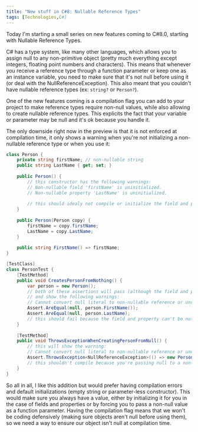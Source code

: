 ```yaml
---
title: "New stuff in C#8: Nullable Reference Types"
tags: [Technologies,C#]
---
```

Today I'm starting a small series on new features coming to C#8.0, starting with Nullable Reference Types.

<!-- truncate -->

C# has a type system, like many other languages, which allows you to assign null to any non-primitive object (pretty much everything except integers, floating point numbers and characters). This means that whenever you receive a reference type through a function parameter or keep one as an instance variable, you need to make sure that it's not null before using it (or deal with the NullReferenceException). This also meant that you couldn't have nullable reference types (ex: `string?` or `Person?`).

One of the new features coming is a compilation flag you can add to your project to make reference types require non-null values, while also allowing to create nullable reference types. This explicits the fact that your variable or parameter may be null and it's ok because you handle it.

The only downside right now in the preview is that it is not enforced at compilation time, it only shows a warning when you're not initializing a non-nullable reference type or when you use it:

```C#
class Person {
    private string firstName; // non-nullable string
    public string LastName { get; set; }
    
    public Person() {
        // this constructor has the following warnings:
        // Non-nullable field 'firstName' is uninitialized.
        // Non-nullable property 'LastName' is uninitialized.
        
        // this should idealy not compile or initialize the field and property with default values
    }
    
    public Person(Person copy) {
        firstName = copy.firstName;
        LastName = copy.LastName;
    }
    
    public string FirstName() => firstName;
}
```

```C#
[TestClass]
class PersonTest {
    [TestMethod]
    public void CreatesPersonFromNothing() {
        var person = new Person();
        // both of these assertions will pass (although the field and property shouldn't be null) 
        // and show the following warnings:
        // Cannot convert null literal to non-nullable reference or unconstrained type parameter.
        Assert.AreEqual(null, person.FirstName());
        Assert.AreEqual(null, person.LastName);
        // this should fail because the field and property can't be null
    }
    
    [TestMethod]
    public void ThrowsExceptionWhenCreatingPersonFromNull() {
        // this will show the warning: 
        // Cannot convert null literal to non-nullable reference or unconstrained type parameter.
        Assert.ThrowsException<NullReferenceException>(() => new Person(null));
        // this shouldn't compile because you're passing null to a non-nullable reference type
    }
}
```

So all in all, I like this addition but would prefer having compilation errors and default initializations (empty string or parameter-less constructor). This would make sure you always have a value, either by initializing it for you in the case of fields and properties or by forcing you to pass a non-null value as a function parameter. Having the compilation flag means that we won't be coding defensively (making sure objects aren't null before using them), so we need a way to ensure our object isn't null at compilation time.
